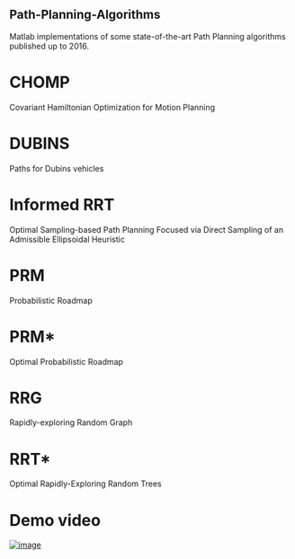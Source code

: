 ## Path-Planning-Algorithms
Matlab implementations of some state-of-the-art Path Planning algorithms published up to 2016.

# CHOMP
Covariant Hamiltonian Optimization for Motion Planning

# DUBINS
Paths for Dubins vehicles

# Informed RRT
Optimal Sampling-based Path Planning Focused via
Direct Sampling of an Admissible Ellipsoidal Heuristic

# PRM
Probabilistic Roadmap

# PRM*
Optimal Probabilistic Roadmap

# RRG
Rapidly-exploring Random Graph

# RRT*
Optimal Rapidly-Exploring Random Trees

# Demo video

[![image](https://user-images.githubusercontent.com/92797165/192588034-2545c9fc-385c-45ae-b55b-20f40cb0eedd.png)](https://www.youtube.com/watch?v=-ZS7VJuk-Xw "Path Planning Algorithms")

